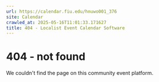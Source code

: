 ```yaml
---
url: https://calendar.fiu.edu/hnuwo001_376
site: Calendar
crawled_at: 2025-05-16T11:01:33.171627
title: 404 - Localist Event Calendar Software
---
```


# 404 - not found
We couldn't find the page on this community event platform.
